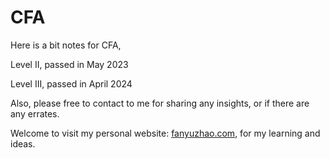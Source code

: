# CFA

Here is a bit notes for CFA,

Level II, passed in May 2023

Level III, passed in April 2024



Also, please free to contact to me for sharing any insights, or if there are any errates.



Welcome to visit my personal website: [fanyuzhao.com](https://fanyuzhao.com), for my learning and ideas.



